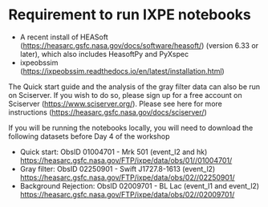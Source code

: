 # Requirement to run IXPE notebooks

- A recent install of HEASoft (https://heasarc.gsfc.nasa.gov/docs/software/heasoft/) (version 6.33 or later), which also includes HeasoftPy and PyXspec
- ixpeobssim (https://ixpeobssim.readthedocs.io/en/latest/installation.html)

The Quick start guide and the analysis of the gray filter data can also be run on Sciserver. If you wish to do so, please sign up for a free account on Sciserver (https://www.sciserver.org/). Please see here for more instructions (https://heasarc.gsfc.nasa.gov/docs/sciserver/)

If you will be running the notebooks locally, you will need to download the following datasets before Day 4 of the workshop

- Quick start: ObsID 01004701 - Mrk 501 (event_l2 and hk) https://heasarc.gsfc.nasa.gov/FTP/ixpe/data/obs/01//01004701/
- Gray filter: ObsID 02250901 - Swift J1727.8-1613 (event_l2) https://heasarc.gsfc.nasa.gov/FTP/ixpe/data/obs/02//02250901/ 
- Background Rejection: ObsID 02009701 - BL Lac (event_l1 and event_l2) https://heasarc.gsfc.nasa.gov/FTP/ixpe/data/obs/02//02009701/
